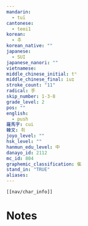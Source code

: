 ```yaml
---
mandarin:
  - tuī
cantonese:
  - teoi1
korean:
  - 추
korean_native: ""
japanese:
  - SUI
japanese_nanori: ""
vietnamese:
middle_chinese_initial: tʰ
middle_chinese_final: iuɪ
stroke_count: "11"
radical: 手
skip_number: 1-3-8
grade_level: 2
pos: ""
english:
  - push
羅馬字: cui
韓文: 취
joyo_level: ""
hsk_level: ""
hanmun_edu_level: 中
danayo_id: 2112
mc_id: 804
graphemic_classification: 隹
stand_in: "TRUE"
aliases:
---
```

```meta-bind-embed
[[nav/char_info]]
```

# Notes
